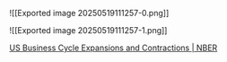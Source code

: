 ![[Exported image 20250519111257-0.png]]

![[Exported image 20250519111257-1.png]]

[US Business Cycle Expansions and Contractions | NBER](https://www.nber.org/research/data/us-business-cycle-expansions-and-contractions)